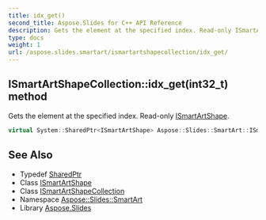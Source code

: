 ```yaml
---
title: idx_get()
second_title: Aspose.Slides for C++ API Reference
description: Gets the element at the specified index. Read-only ISmartArtShape.
type: docs
weight: 1
url: /aspose.slides.smartart/ismartartshapecollection/idx_get/
---
```

## ISmartArtShapeCollection::idx_get(int32_t) method


Gets the element at the specified index. Read-only [ISmartArtShape](../../ismartartshape/).

```cpp
virtual System::SharedPtr<ISmartArtShape> Aspose::Slides::SmartArt::ISmartArtShapeCollection::idx_get(int32_t index)=0
```

## See Also

* Typedef [SharedPtr](../../../system/sharedptr/)
* Class [ISmartArtShape](../../ismartartshape/)
* Class [ISmartArtShapeCollection](../)
* Namespace [Aspose::Slides::SmartArt](../../)
* Library [Aspose.Slides](../../../)
